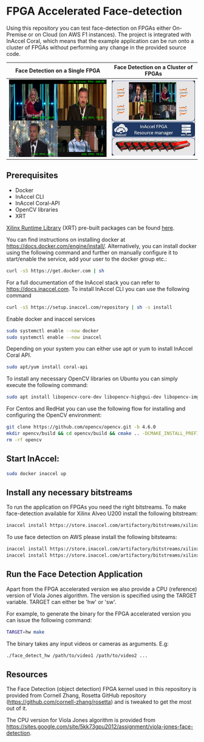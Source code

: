 # FPGA Accelerated Face-detection

Using this repository you can test face-detection on FPGAs either On-Premise or on Cloud (on AWS F1 instances). The project is integrated with InAccel Coral, which means that the example application can be run onto a cluster of FPGAs without performing any change in the provided source code.

| Face Detection on a Single FPGA| Face Detection on a Cluster of FPGAs|
:-------------------------:|:-------------------------:
[![Face-Detection](img/face-detect.png)](https://www.youtube.com/watch?v=DHIzrhyDBCI "Face Detection - Single FPGA")  |  [![Face-Detection Notebook](img/face-detect-cluster.jpg)](https://www.youtube.com/watch?v=6Mnur6_rA9o "Face Detection - Cluster of FPGAs")

## Prerequisites

- Docker
- InAccel CLI
- InAccel Coral-API
- OpenCV libraries
- XRT

[Xilinx Runtime Library](https://www.xilinx.com/products/design-tools/vitis/xrt.html#:~:text=Xilinx%20Runtime%20library%20(XRT)%20is%20an%20open%2Dsource%20standardized,embedded%20platforms%20or%20Versal%20ACAPs.) (XRT) pre-built packages can be found [here](https://github.com/inaccel/driver/releases).

You can find instructions on installing docker at https://docs.docker.com/engine/install/. Alternatively, you can install docker using the following command and further on manually configure it to start/enable the service, add your user to the docker group etc.:
``` bash
curl -sS https://get.docker.com | sh
```

For a full documentation of the InAccel stack you can refer to https://docs.inaccel.com.
To install InAccel CLI you can use the following command
```bash
curl -sS https://setup.inaccel.com/repository | sh -s install
```

Enable docker and inaccel services
```bash
sudo systemctl enable --now docker
sudo systemctl enable --now inaccel
```

Depending on your system you can either use apt or yum to install InAccel Coral API.
```bash
sudo apt/yum install coral-api
```

To install any necessary OpenCV libraries on Ubuntu you can simply execute the following command:
```bash
sudo apt install libopencv-core-dev libopencv-highgui-dev libopencv-imgproc-dev libopencv-videoio-dev
```

For Centos and RedHat you can use the following flow for installing and configuring the OpenCV environment:
```bash
git clone https://github.com/opencv/opencv.git -b 4.6.0
mkdir opencv/build && cd opencv/build && cmake .. -DCMAKE_INSTALL_PREFIX=/usr  && make -j && sudo make install && cd ../..
rm -rf opencv
```

## Start InAccel:
```bash
sudo docker inaccel up
```

## Install any necessary bitstreams
To run the application on FPGAs you need the right bitstreams. To make face-detection available for Xilinx Alveo U200 install the following bitstream:
```bash
inaccel install https://store.inaccel.com/artifactory/bitstreams/xilinx/u200/xdma_201830.2/edu/cornell/ece/zhang/rosetta/1.4/8face-detect
```

To use face detection on AWS please install the following bitsteams:
```bash
inaccel install https://store.inaccel.com/artifactory/bitstreams/xilinx/aws-vu9p-f1/dynamic-shell/aws/edu/cornell/ece/zhang/rosetta/1.1/4face-detect
inaccel install https://store.inaccel.com/artifactory/bitstreams/xilinx/aws-vu9p-f1/shell-v04261818_201920.2/aws/edu/cornell/ece/zhang/rosetta/1.1/4face-detect
```

## Run the Face Detection Application
Apart from the FPGA accelerated version we also provide a CPU (reference) version of Viola Jones algorithm. The version is specified using the TARGET variable. TARGET can either be 'hw' or 'sw'.

For example, to generate the binary for the FPGA accelerated version you can issue the following command:

```bash
TARGET=hw make
```

The binary takes any input videos or cameras as arguments. E.g:

```bash
./face_detect_hw /path/to/video1 /path/to/video2 ...
```

## Resources

The Face Detection (object detection) FPGA kernel used in this repository is provided from Cornell Zhang, Rosetta GitHub repository (https://github.com/cornell-zhang/rosetta) and is tweaked to get the most out of it.

The CPU version for Viola Jones algorithm is provided from https://sites.google.com/site/5kk73gpu2012/assignment/viola-jones-face-detection.
